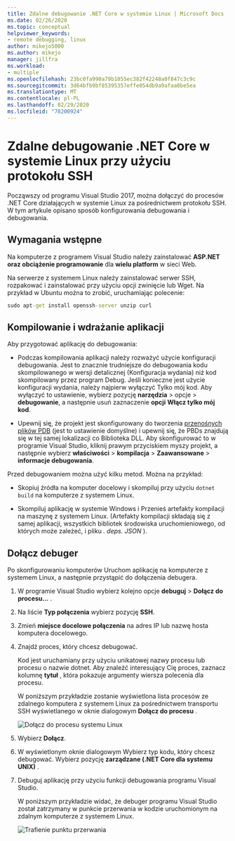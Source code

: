 ```yaml
---
title: Zdalne debugowanie .NET Core w systemie Linux | Microsoft Docs
ms.date: 02/26/2020
ms.topic: conceptual
helpviewer_keywords:
- remote debugging, linux
author: mikejo5000
ms.author: mikejo
manager: jillfra
ms.workload:
- multiple
ms.openlocfilehash: 23bc0fa990a79b1855ec382f42248a0f847c3c9c
ms.sourcegitcommit: 3d64bfb9bf85395357effe054db9a9afaa0be5ea
ms.translationtype: MT
ms.contentlocale: pl-PL
ms.lasthandoff: 02/29/2020
ms.locfileid: "78200924"
---
```

# <a name="remote-debug-net-core-on-linux-using-ssh"></a>Zdalne debugowanie .NET Core w systemie Linux przy użyciu protokołu SSH

Począwszy od programu Visual Studio 2017, można dołączyć do procesów .NET Core działających w systemie Linux za pośrednictwem protokołu SSH. W tym artykule opisano sposób konfigurowania debugowania i debugowania.

## <a name="prerequisites"></a>Wymagania wstępne

Na komputerze z programem Visual Studio należy zainstalować **ASP.NET oraz obciążenie programowanie** dla **wielu platform** w sieci Web.

Na serwerze z systemem Linux należy zainstalować serwer SSH, rozpakować i zainstalować przy użyciu opcji zwinięcie lub Wget. Na przykład w Ubuntu można to zrobić, uruchamiając polecenie:

``` cmd
sudo apt-get install openssh-server unzip curl
```

## <a name="build-and-deploy-the-application"></a>Kompilowanie i wdrażanie aplikacji

Aby przygotować aplikację do debugowania:

- Podczas kompilowania aplikacji należy rozważyć użycie konfiguracji debugowania. Jest to znacznie trudniejsze do debugowania kodu skompilowanego w wersji detalicznej (Konfiguracja wydania) niż kod skompilowany przez program Debug. Jeśli konieczne jest użycie konfiguracji wydania, należy najpierw wyłączyć Tylko mój kod. Aby wyłączyć to ustawienie, wybierz pozycję **narzędzia** > opcje > **debugowanie**, a następnie usuń zaznaczenie **opcji** **Włącz tylko mój kod**.

- Upewnij się, że projekt jest skonfigurowany do tworzenia [przenośnych plików PDB](https://github.com/OmniSharp/omnisharp-vscode/wiki/Portable-PDBs) (jest to ustawienie domyślne) i upewnij się, że PBDs znajdują się w tej samej lokalizacji co Biblioteka DLL. Aby skonfigurować to w programie Visual Studio, kliknij prawym przyciskiem myszy projekt, a następnie wybierz **właściwości** > **kompilacja** > **Zaawansowane** > **informacje debugowania**.

Przed debugowaniem można użyć kilku metod. Można na przykład:

- Skopiuj źródła na komputer docelowy i skompiluj przy użyciu ```dotnet build``` na komputerze z systemem Linux.

- Skompiluj aplikację w systemie Windows i Przenieś artefakty kompilacji na maszynę z systemem Linux. (Artefakty kompilacji składają się z samej aplikacji, wszystkich bibliotek środowiska uruchomieniowego, od których może zależeć, i pliku *. deps. JSON* ).

## <a name="attach-the-debugger"></a>Dołącz debuger

Po skonfigurowaniu komputerów Uruchom aplikację na komputerze z systemem Linux, a następnie przystąpić do dołączenia debugera.

1. W programie Visual Studio wybierz kolejno opcje **debuguj** > **Dołącz do procesu...** .

1. Na liście **Typ połączenia** wybierz pozycję **SSH**.

1. Zmień **miejsce docelowe połączenia** na adres IP lub nazwę hosta komputera docelowego.

1. Znajdź proces, który chcesz debugować.

   Kod jest uruchamiany przy użyciu unikatowej nazwy procesu lub procesu o nazwie dotnet. Aby znaleźć interesujący Cię proces, zaznacz kolumnę **tytuł** , która pokazuje argumenty wiersza polecenia dla procesu.

   W poniższym przykładzie zostanie wyświetlona lista procesów ze zdalnego komputera z systemem Linux za pośrednictwem transportu SSH wyświetlanego w oknie dialogowym **Dołącz do procesu** .

   ![Dołącz do procesu systemu Linux](media/remote-debug-linux-over-ssh-attach.png)

1. Wybierz **Dołącz**.

1. W wyświetlonym oknie dialogowym Wybierz typ kodu, który chcesz debugować. Wybierz pozycję **zarządzane (.NET Core dla systemu UNIX)** .

1. Debuguj aplikację przy użyciu funkcji debugowania programu Visual Studio.

   W poniższym przykładzie widać, że debuger programu Visual Studio został zatrzymany w punkcie przerwania w kodzie uruchomionym na zdalnym komputerze z systemem Linux.

   ![Trafienie punktu przerwania](media/remote-debug-linux-over-ssh-hit-breakpoint.png)
